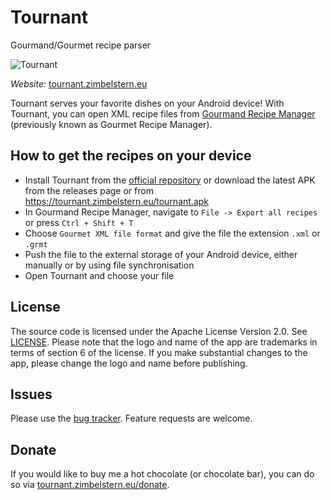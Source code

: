 # Tournant
Gourmand/Gourmet recipe parser

![Tournant](https://tournant.zimbelstern.eu/favicon-152.png)

*Website:* [tournant.zimbelstern.eu](https://tournant.zimbelstern.eu)

Tournant serves your favorite dishes on your Android device!
With Tournant, you can open XML recipe files from [Gourmand Recipe Manager](https://github.com/GourmandRecipeManager/gourmand) (previously known as Gourmet Recipe Manager).

## How to get the recipes on your device
- Install Tournant from the [official repository](https://zimbelstern.eu/fdroid/repo) or download the latest APK from the releases page or from <https://tournant.zimbelstern.eu/tournant.apk>
- In Gourmand Recipe Manager, navigate to `File -> Export all recipes` or press `Ctrl + Shift + T`
- Choose `Gourmet XML file format` and give the file the extension `.xml` or `.grmt`
- Push the file to the external storage of your Android device, either manually or by using file synchronisation
- Open Tournant and choose your file

## License
The source code is licensed under the Apache License Version 2.0. See [LICENSE](https://tournant.zimbelstern.eu/license).
Please note that the logo and name of the app are trademarks in terms of section 6 of the license.
If you make substantial changes to the app, please change the logo and name before publishing.

## Issues
Please use the [bug tracker](https://tournant.zimbelstern.eu/issues). Feature requests are welcome.

## Donate
If you would like to buy me a hot chocolate (or chocolate bar), you can do so via [tournant.zimbelstern.eu/donate](https://tournant.zimbelstern.eu/donate).
